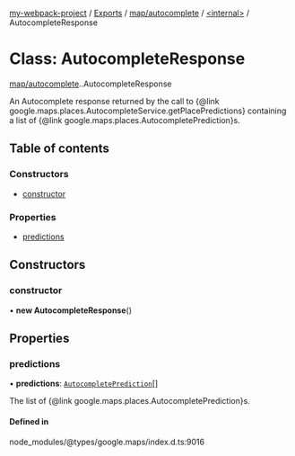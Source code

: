 [my-webpack-project](../README.md) / [Exports](../modules.md) / [map/autocomplete](../modules/map_autocomplete.md) / [<internal\>](../modules/map_autocomplete._internal_.md) / AutocompleteResponse

# Class: AutocompleteResponse

[map/autocomplete](../modules/map_autocomplete.md).[<internal>](../modules/map_autocomplete._internal_.md).AutocompleteResponse

An Autocomplete response returned by the call to {@link
google.maps.places.AutocompleteService.getPlacePredictions} containing a
list of {@link google.maps.places.AutocompletePrediction}s.

## Table of contents

### Constructors

- [constructor](map_autocomplete._internal_.AutocompleteResponse.md#constructor)

### Properties

- [predictions](map_autocomplete._internal_.AutocompleteResponse.md#predictions)

## Constructors

### constructor

• **new AutocompleteResponse**()

## Properties

### predictions

• **predictions**: [`AutocompletePrediction`](../interfaces/map_autocomplete._internal_.AutocompletePrediction.md)[]

The list of {@link google.maps.places.AutocompletePrediction}s.

#### Defined in

node_modules/@types/google.maps/index.d.ts:9016
